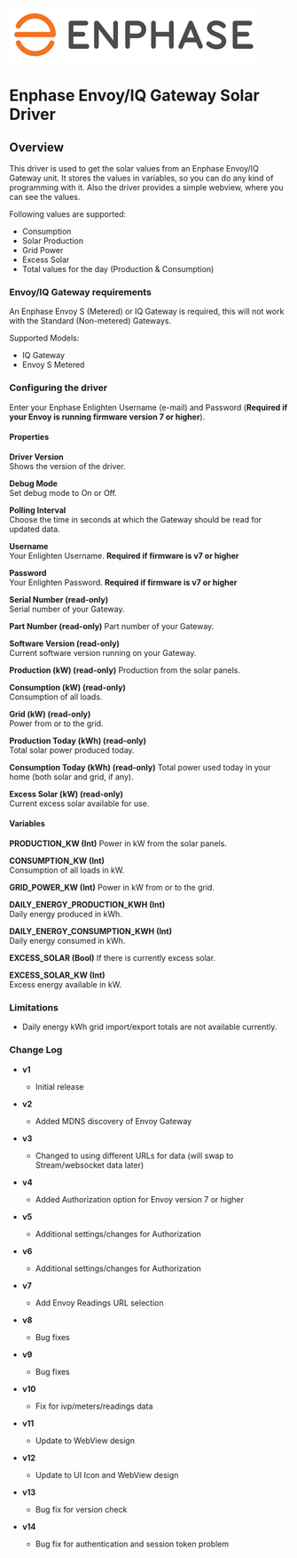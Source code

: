 ![Enphase Logo](./icons/enphase_logo.png)

# Enphase Envoy/IQ Gateway Solar Driver

## Overview

This driver is used to get the solar values from an Enphase Envoy/IQ Gateway unit. It stores the values in variables, so you can do any kind of programming with it. Also the driver provides a simple webview, where you can see the values.

Following values are supported:
- Consumption
- Solar Production
- Grid Power
- Excess Solar
- Total values for the day (Production & Consumption)

### Envoy/IQ Gateway requirements

An Enphase Envoy S (Metered) or IQ Gateway is required, this will not work with the Standard (Non-metered) Gateways.

Supported Models:
- IQ Gateway
- Envoy S Metered

### Configuring the driver

Enter your Enphase Enlighten Username (e-mail) and Password (**Required if your Envoy is running firmware version 7 or higher**).

#### Properties

**Driver Version**	
Shows the version of the driver.

**Debug Mode**	
Set debug mode to On or Off.

**Polling Interval**	
Choose the time in seconds at which the Gateway should be read for updated data.

**Username**	
Your Enlighten Username. **Required if firmware is v7 or higher**

**Password**	
Your Enlighten Password. **Required if firmware is v7 or higher**

**Serial Number (read-only)**	
Serial number of your Gateway.

**Part Number (read-only)**	
Part number of your Gateway.

**Software Version (read-only)**	
Current software version running on your Gateway.

**Production (kW) (read-only)**	
Production from the solar panels.

**Consumption (kW) (read-only)**	
Consumption of all loads.

**Grid (kW) (read-only)**	
Power from or to the grid.

**Production Today (kWh) (read-only)**	
Total solar power produced today.

**Consumption Today (kWh) (read-only)**	
Total power used today in your home (both solar and grid, if any).

**Excess Solar (kW) (read-only)**	
Current excess solar available for use.

#### Variables

**PRODUCTION_KW (Int)**	
Power in kW from the solar panels.  

**CONSUMPTION_KW (Int)**	
Consumption of all loads in kW.

**GRID_POWER_KW (Int)**	
Power in kW from or to the grid.  

**DAILY_ENERGY_PRODUCTION_KWH (Int)**	
Daily energy produced in kWh.  

**DAILY_ENERGY_CONSUMPTION_KWH (Int)**	
Daily energy consumed in kWh.  

**EXCESS_SOLAR (Bool)**	
If there is currently excess solar.

**EXCESS_SOLAR_KW (Int)**	
Excess energy available in kW.

### Limitations

- Daily energy kWh grid import/export totals are not available currently.

### Change Log

- **v1**
  - Initial release
  
- **v2**
  - Added MDNS discovery of Envoy Gateway
  
- **v3**
  - Changed to using different URLs for data (will swap to Stream/websocket data later)

- **v4**
  - Added Authorization option for Envoy version 7 or higher

- **v5**
  - Additional settings/changes for Authorization

- **v6**
  - Additional settings/changes for Authorization

- **v7**
  - Add Envoy Readings URL selection
  
- **v8**
  - Bug fixes
  
- **v9**
  - Bug fixes

- **v10**
  - Fix for ivp/meters/readings data
  
- **v11**
  - Update to WebView design

- **v12**
  - Update to UI Icon and WebView design

- **v13**
  - Bug fix for version check

- **v14**
  - Bug fix for authentication and session token problem
